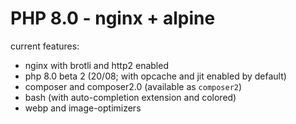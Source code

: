 # PHP 8.0 - nginx + alpine 

current features:
- nginx with brotli and http2 enabled
- php 8.0 beta 2 (20/08; with opcache and jit enabled by default)
- composer and composer2.0 (available as `composer2`)
- bash (with auto-completion extension and colored)
- webp and image-optimizers

